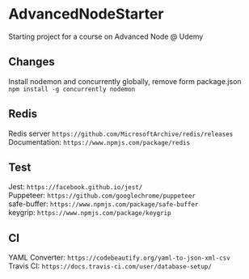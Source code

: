 # AdvancedNodeStarter
Starting project for a course on Advanced Node @ Udemy

## Changes
Install nodemon and concurrently globally, remove form package.json   
`npm install -g concurrently nodemon`

## Redis
Redis server `https://github.com/MicrosoftArchive/redis/releases`   
Documentation: `https://www.npmjs.com/package/redis`
   
## Test
Jest: `https://facebook.github.io/jest/`   
Puppeteer: `https://github.com/googlechrome/puppeteer`   
safe-buffer: `https://www.npmjs.com/package/safe-buffer`   
keygrip: `https://www.npmjs.com/package/keygrip`

## CI
YAML Converter: `https://codebeautify.org/yaml-to-json-xml-csv`    
Travis CI: `https://docs.travis-ci.com/user/database-setup/`

